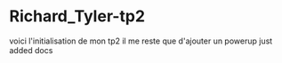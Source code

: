 # Richard_Tyler-tp2
voici l'initialisation de mon tp2
il me reste que d'ajouter un powerup just added docs